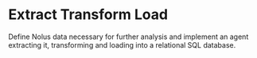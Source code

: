 # Extract Transform Load
Define Nolus data necessary for further analysis and implement an agent extracting it, transforming and loading into a relational SQL database.
